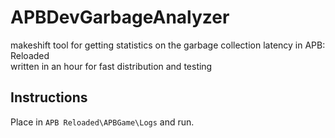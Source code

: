 # APBDevGarbageAnalyzer
makeshift tool for getting statistics on the garbage collection latency in APB: Reloaded  
written in an hour for fast distribution and testing

## Instructions
Place in `APB Reloaded\APBGame\Logs` and run.
